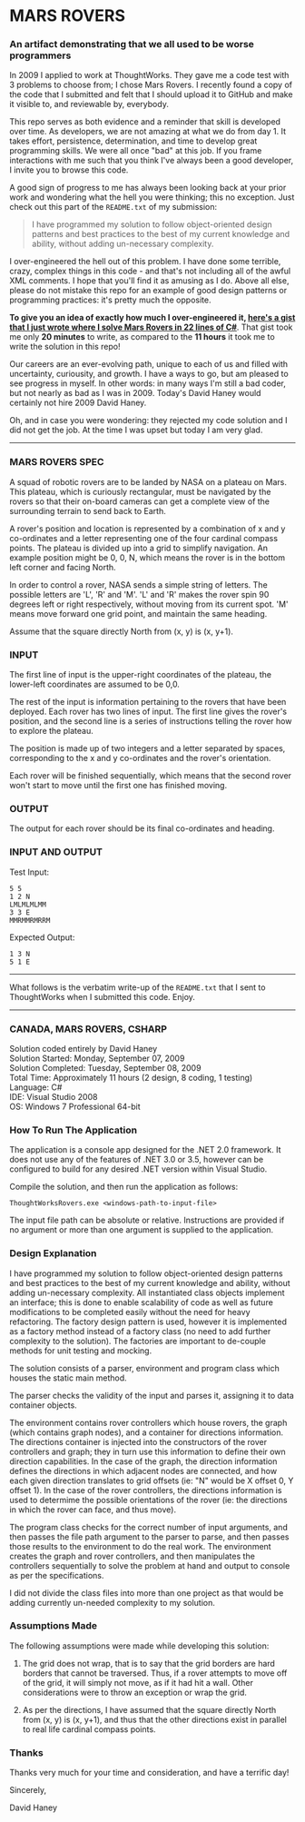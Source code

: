 # MARS ROVERS
### An artifact demonstrating that we all used to be worse programmers

In 2009 I applied to work at ThoughtWorks. They gave me a code test with 3 problems to choose from; I chose Mars Rovers. I recently found a copy of the code that I submitted and felt that I should upload it to GitHub and make it visible to, and reviewable by, everybody.

This repo serves as both evidence and a reminder that skill is developed over time. As developers, we are not amazing at what we do from day 1. It takes effort, persistence, determination, and time to develop great programming skills. We were all once "bad" at this job. If you frame interactions with me such that you think I've always been a good developer, I invite you to browse this code.

A good sign of progress to me has always been looking back at your prior work and wondering what the hell you were thinking; this no exception. Just check out this part of the `README.txt` of my submission:

> I have programmed my solution to follow object-oriented design patterns and best practices to the best of my current knowledge and ability, without adding un-necessary complexity.

I over-engineered the hell out of this problem. I have done some terrible, crazy, complex things in this code - and that's not including all of the awful XML comments. I hope that you'll find it as amusing as I do. Above all else, please do not mistake this repo for an example of good design patterns or programming practices: it's pretty much the opposite.

**To give you an idea of exactly how much I over-engineered it, [here's a gist that I just wrote where I solve Mars Rovers in 22 lines of C#](https://gist.github.com/ironyx/efd06d4a4bcb543793ece855f301dd48)**. That gist took me only **20 minutes** to write, as compared to the **11 hours** it took me to write the solution in this repo!

Our careers are an ever-evolving path, unique to each of us and filled with uncertainty, curiousity, and growth. I have a ways to go, but am pleased to see progress in myself. In other words: in many ways I'm still a bad coder, but not nearly as bad as I was in 2009. Today's David Haney would certainly not hire 2009 David Haney. 

Oh, and in case you were wondering: they rejected my code solution and I did not get the job. At the time I was upset but today I am very glad.

---

### MARS ROVERS SPEC

A squad of robotic rovers are to be landed by NASA on a plateau on Mars.
This plateau, which is curiously rectangular, must be navigated by the
rovers so that their on-board cameras can get a complete view of the
surrounding terrain to send back to Earth.

A rover's position and location is represented by a combination of x and y
co-ordinates and a letter representing one of the four cardinal compass
points. The plateau is divided up into a grid to simplify navigation. An
example position might be 0, 0, N, which means the rover is in the bottom
left corner and facing North.

In order to control a rover, NASA sends a simple string of letters. The
possible letters are 'L', 'R' and 'M'. 'L' and 'R' makes the rover spin 90
degrees left or right respectively, without moving from its current spot.
'M' means move forward one grid point, and maintain the same heading.

Assume that the square directly North from (x, y) is (x, y+1).

### INPUT

The first line of input is the upper-right coordinates of the plateau, the
lower-left coordinates are assumed to be 0,0.

The rest of the input is information pertaining to the rovers that have
been deployed. Each rover has two lines of input. The first line gives the
rover's position, and the second line is a series of instructions telling
the rover how to explore the plateau.

The position is made up of two integers and a letter separated by spaces,
corresponding to the x and y co-ordinates and the rover's orientation.

Each rover will be finished sequentially, which means that the second rover
won't start to move until the first one has finished moving.

### OUTPUT

The output for each rover should be its final co-ordinates and heading.

### INPUT AND OUTPUT

Test Input:
```
5 5
1 2 N
LMLMLMLMM
3 3 E
MMRMMRMRRM
```

Expected Output:
```
1 3 N
5 1 E
```

---

What follows is the verbatim write-up of the `README.txt` that I sent to ThoughtWorks when I submitted this code. Enjoy.

---

### CANADA, MARS ROVERS, CSHARP

Solution coded entirely by David Haney  
Solution Started: Monday, September 07, 2009  
Solution Completed: Tuesday, September 08, 2009  
Total Time: Approximately 11 hours (2 design, 8 coding, 1 testing)  
Language: C#  
IDE: Visual Studio 2008  
OS: Windows 7 Professional 64-bit

### How To Run The Application

The application is a console app designed for the .NET 2.0 framework. It does not use any of the features 
of .NET 3.0 or 3.5, however can be configured to build for any desired .NET version within Visual Studio.

Compile the solution, and then run the application as follows:

`ThoughtWorksRovers.exe <windows-path-to-input-file>`

The input file path can be absolute or relative. Instructions are provided if no argument or more than 
one argument is supplied to the application.

### Design Explanation

I have programmed my solution to follow object-oriented design patterns and best practices to 
the best of my current knowledge and ability, without adding un-necessary complexity. All 
instantiated class objects implement an interface; this is done to enable scalability of code 
as well as future modifications to be completed easily without the need for heavy refactoring. 
The factory design pattern is used, however it is implemented as a factory method instead of a 
factory class (no need to add further complexity to the solution). The factories are important 
to de-couple methods for unit testing and mocking.

The solution consists of a parser, environment and program class which houses the static main method.

The parser checks the validity of the input and parses it, assigning it to data container objects.

The environment contains rover controllers which house rovers, the graph (which contains graph 
nodes), and a container for directions information. The directions container is injected into 
the constructors of the rover controllers and graph; they in turn use this information to define 
their own direction capabilities. In the case of the graph, the direction information defines the 
directions in which adjacent nodes are connected, and how each given direction translates to grid offsets 
(ie: "N" would be X offset 0, Y offset 1). In the case of the rover controllers, the directions 
information is used to determime the possible orientations of the rover (ie: the directions in which 
the rover can face, and thus move).

The program class checks for the correct number of input arguments, and then passes the file path argument 
to the parser to parse, and then passes those results to the environment to do the real work. The 
environment creates the graph and rover controllers, and then manipulates the controllers sequentially 
to solve the problem at hand and output to console as per the specifications.

I did not divide the class files into more than one project as that would be adding currently un-needed
complexity to my solution.

### Assumptions Made

The following assumptions were made while developing this solution:

1. The grid does not wrap, that is to say that the grid borders are hard borders that cannot be 
traversed. Thus, if a rover attempts to move off of the grid, it will simply not move, as if it 
had hit a wall. Other considerations were to throw an exception or wrap the grid.

2. As per the directions, I have assumed that the square directly North from (x, y) is (x, y+1), 
and thus that the other directions exist in parallel to real life cardinal compass points.

### Thanks

Thanks very much for your time and consideration, and have a terrific day!

Sincerely,

David Haney
